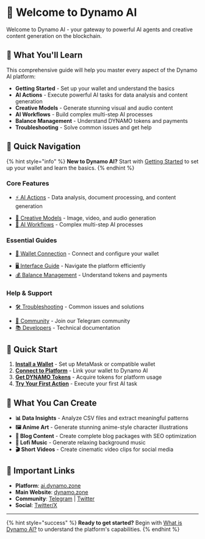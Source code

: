 # 🚀 Welcome to Dynamo AI

Welcome to Dynamo AI - your gateway to powerful AI agents and creative content generation on the blockchain.

## 🌟 What You'll Learn

This comprehensive guide will help you master every aspect of the Dynamo AI platform:

* **Getting Started** - Set up your wallet and understand the basics
* **AI Actions** - Execute powerful AI tasks for data analysis and content generation  
* **Creative Models** - Generate stunning visual and audio content
* **AI Workflows** - Build complex multi-step AI processes
* **Balance Management** - Understand DYNAMO tokens and payments
* **Troubleshooting** - Solve common issues and get help

## 🎯 Quick Navigation

{% hint style="info" %}
**New to Dynamo AI?** Start with [Getting Started](getting-started/) to set up your wallet and learn the basics.
{% endhint %}

### Core Features

- [⚡ AI Actions](actions/) - Data analysis, document processing, and content generation
* [🎨 Creative Models](models/) - Image, video, and audio generation  
* [🔄 AI Workflows](workflows/) - Complex multi-step AI processes

### Essential Guides

- [🔗 Wallet Connection](wallet-connection/) - Connect and configure your wallet
* [🖥️ Interface Guide](interface/) - Navigate the platform efficiently
* [💰 Balance Management](balance/) - Understand tokens and payments

### Help & Support

- [🛠️ Troubleshooting](troubleshooting/) - Common issues and solutions
* [💬 Community](https://t.me/dynamoprotocol) - Join our Telegram community
* [📚 Developers](https://dynamo.zone/developers) - Technical documentation

## 🚀 Quick Start

1. **[Install a Wallet](wallet-connection/install-wallet.md)** - Set up MetaMask or compatible wallet
2. **[Connect to Platform](wallet-connection/connect-platform.md)** - Link your wallet to Dynamo AI  
3. **[Get DYNAMO Tokens](balance/getting-tokens.md)** - Acquire tokens for platform usage
4. **[Try Your First Action](actions/how-to-use.md)** - Execute your first AI task

## 🎨 What You Can Create

* **📊 Data Insights** - Analyze CSV files and extract meaningful patterns
* **🖼️ Anime Art** - Generate stunning anime-style character illustrations
* **📝 Blog Content** - Create complete blog packages with SEO optimization
* **🎵 Lofi Music** - Generate relaxing background music
* **🎬 Short Videos** - Create cinematic video clips for social media

## 🔗 Important Links

* **Platform**: [ai.dynamo.zone](https://ai.dynamo.zone)
* **Main Website**: [dynamo.zone](https://dynamo.zone)
* **Community**: [Telegram](https://t.me/dynamoprotocol) | [Twitter](https://x.com/dynamoprotocol)
* **Social**: [Twitter/X](https://x.com/dynamoprotocol)

---

{% hint style="success" %}
**Ready to get started?** Begin with [What is Dynamo AI?](getting-started/what-is-dynamo-ai.md) to understand the platform's capabilities.
{% endhint %}
